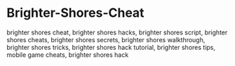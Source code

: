 # Brighter-Shores-Cheat
brighter shores cheat, brighter shores hacks, brighter shores script, brighter shores cheats, brighter shores secrets, brighter shores walkthrough, brighter shores tricks, brighter shores hack tutorial, brighter shores tips, mobile game cheats, brighter shores hack
